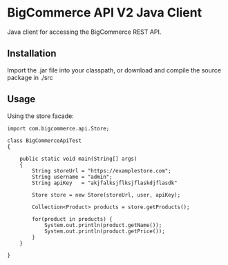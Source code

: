 BigCommerce API V2 Java Client
==============================

Java client for accessing the BigCommerce REST API.

Installation
------------

Import the .jar file into your classpath, or download and compile the source
package in ./src

Usage
-----

Using the store facade:

```
import com.bigcommerce.api.Store;

class BigCommerceApiTest
{

	public static void main(String[] args)
	{
		String storeUrl = "https://examplestore.com";
		String username = "admin";
		String apiKey   = "akjfalksjflksjflaskdjflasdk"

		Store store = new Store(storeUrl, user, apiKey);

		Collection<Product> products = store.getProducts();

		for(product in products) {
			System.out.println(product.getName());
			System.out.println(product.getPrice());
		}
	}

}
```